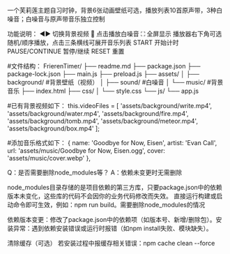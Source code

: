 一个芙莉莲主题自习时钟，背景6张动画壁纸可选，播放列表10首原声带，3种白噪音；白噪音与原声带音乐独立控制

功能说明：
◀▶ 切换背景视频
🌊 点击播放白噪音
⛶ 全屏显示
播放器右下角可选随机/顺序播放，点击三条横线可展开音乐列表
START 开始计时
PAUSE/CONTINUE 暂停/继续
RESET 重置


#文件结构：
FrierenTimer/
├── readme.md
├── package.json
├── package-lock.json
├── main.js
├── preload.js
├── assets/
│   ├── background/    #背景壁纸（视频）
│   ├── sound/         #白噪音
│   └── music/         #背景音乐
├── index.html
├── css/
│   └── style.css
└── js/
    └── app.js



#已有背景视频如下：
this.videoFiles = [
    'assets/background/write.mp4',
    'assets/background/water.mp4',
    'assets/background/fire.mp4',
    'assets/background/tomb.mp4',
    'assets/background/meteor.mp4',
    'assets/background/box.mp4'
];


#添加音乐格式如下：
{
    name: 'Goodbye for Now, Eisen',
    artist: 'Evan Call',
    url: 'assets/music/Goodbye for Now, Eisen.ogg',
    cover: 'assets/music/cover.webp'
},



Q：是否需要删除node_modules等？
A：​依赖未变更时无需删除​

node_modules目录存储的是项目依赖的第三方库，只要package.json中的依赖版本未变化，这些库的代码不会因你的业务代码修改而失效。
直接运行构建或启动命令即可生效，例如：npm run build。
​需要删除node_modules的情况​

​依赖版本变更：修改了package.json中的依赖项（如版本号、新增/删除包）。
​安装异常：遇到依赖安装错误或运行时报错（如npm install失败、模块缺失）。

清除缓存（可选）​​
若安装过程中报缓存相关错误：npm cache clean --force